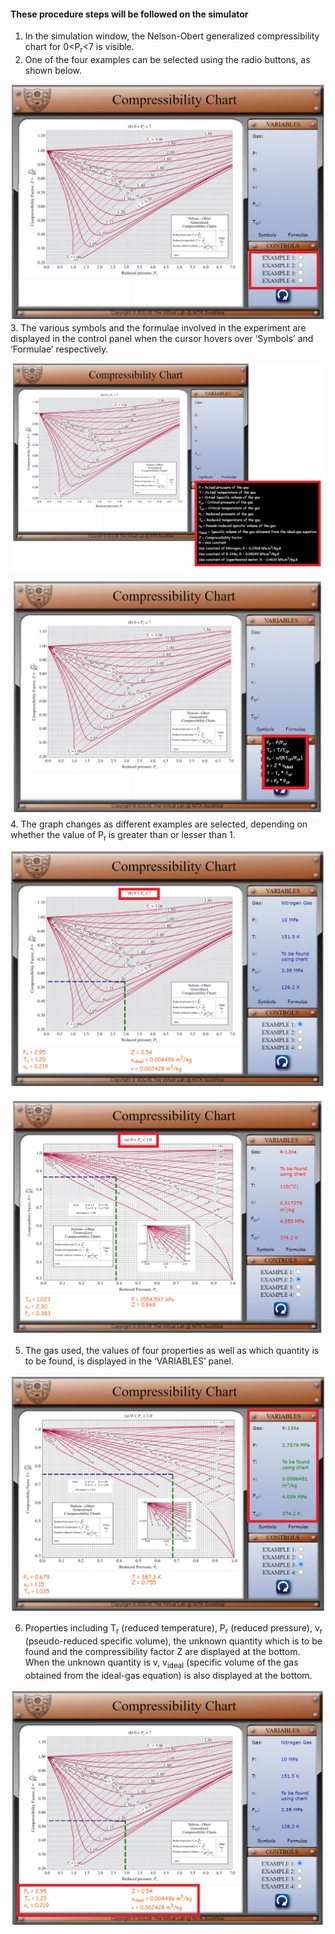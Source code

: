 #### These procedure steps will be followed on the simulator

1. In the simulation window, the Nelson-Obert generalized compressibility chart for 0<P<sub>r</sub><7 is visible.
2. One of the four examples can be selected using the radio buttons, as shown below.

![alt text](images/1.png)<br>
3. The various symbols and the formulae involved in the experiment are displayed in the control panel when the cursor hovers over ‘Symbols’ and ‘Formulae’ respectively.

![alt text](images/2.png)<br>


![alt text](images/3.png)<br>
4. The graph changes as different examples are selected, depending on whether the value of P<sub>r </sub>is greater than or lesser than 1.<br>

![alt text](images/4.png)<br>


![alt text](images/5.png)<br>

5. The gas used, the values of four properties as well as which quantity is to be found, is displayed in the ‘VARIABLES’ panel.<br>

![alt text](images/6.png)<br>

6. Properties including T<sub>r</sub> (reduced temperature), P<sub>r</sub> (reduced pressure), v<sub>r</sub> (pseudo-reduced specific volume), the unknown quantity which is to be found and the compressibility factor Z are displayed at the bottom. When the unknown quantity is v, v<sub>ideal</sub> (specific volume of the gas obtained from the ideal-gas equation) is also displayed at the bottom.

![alt text](images/7.png)<br>
